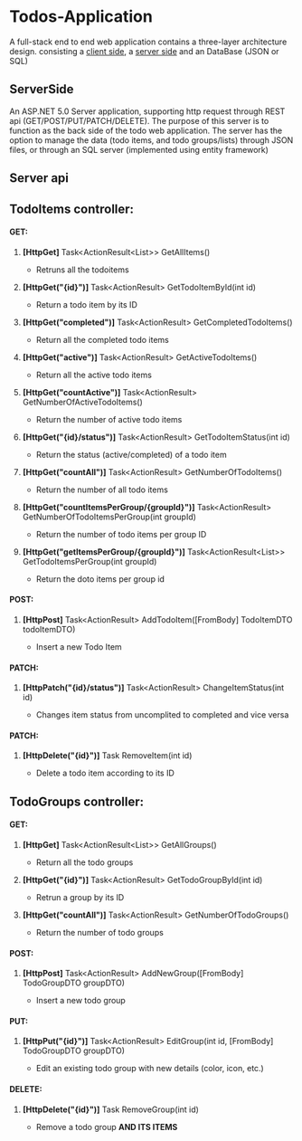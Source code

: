 # Todos-Application
A full-stack end to end web application contains a three-layer architecture design.
consisting a [client side](https://github.com/itay-adi/Todos-Application-ClientSide), a [server side](https://github.com/itay-adi/Todos-Application-ServerSide) and an DataBase (JSON or SQL)

## ServerSide
An ASP.NET 5.0 Server application, supporting http request through REST api (GET/POST/PUT/PATCH/DELETE).
The purpose of this server is to function as the back side of the todo web application.
The server has the option to manage the data (todo items, and todo groups/lists) through JSON files, or through an SQL server (implemented using entity framework)

## Server api
## TodoItems controller:
  #### GET:
  1. **[HttpGet]** Task<ActionResult<List<TodoItemDTO>>> GetAllItems()
      * Retruns all the todoitems
      
  2. **[HttpGet("{id}")]** Task<ActionResult<TodoItemDTO>> GetTodoItemById(int id)
      * Return a todo item by its ID
      
  3. **[HttpGet("completed")]** Task<ActionResult<TodoItemDTO>> GetCompletedTodoItems()
      * Return all the completed todo items
      
  4. **[HttpGet("active")]** Task<ActionResult<TodoItemDTO>> GetActiveTodoItems()
      * Return all the active todo items
      
  5. **[HttpGet("countActive")]** Task<ActionResult<int>> GetNumberOfActiveTodoItems()
      * Return the number of active todo items
      
  6. **[HttpGet("{id}/status")]** Task<ActionResult<Boolean>> GetTodoItemStatus(int id)
      * Return the status (active/completed) of a todo item
      
  7. **[HttpGet("countAll")]** Task<ActionResult<int>> GetNumberOfTodoItems()
      * Return the number of all todo items
      
  8. **[HttpGet("countItemsPerGroup/{groupId}")]** Task<ActionResult<int>> GetNumberOfTodoItemsPerGroup(int groupId)
      * Return the number of todo items per group ID 
      
  9. **[HttpGet("getItemsPerGroup/{groupId}")]** Task<ActionResult<List<TodoItemDTO>>> GetTodoItemsPerGroup(int groupId)
      * Return the doto items per group id
  
  #### POST:
  1. **[HttpPost]** Task<ActionResult<TodoItemDTO>> AddTodoItem([FromBody] TodoItemDTO todoItemDTO)
      * Insert a new Todo Item 
  
  #### PATCH:
  1. **[HttpPatch("{id}/status")]** Task<ActionResult<TodoItemDTO>> ChangeItemStatus(int id)
      * Changes item status from uncomplited to completed and vice versa
  
  #### PATCH:
  1. **[HttpDelete("{id}")]** Task<ActionResult> RemoveItem(int id)
      * Delete a todo item according to its ID

  ## TodoGroups controller:
  #### GET:
  1. **[HttpGet]** Task<ActionResult<List<TodoGroupDTO>>> GetAllGroups()
      * Return all the todo groups

  2. **[HttpGet("{id}")]** Task<ActionResult<TodoGroupDTO>> GetTodoGroupById(int id)
      * Retrun a group by its ID

  3. **[HttpGet("countAll")]** Task<ActionResult<int>> GetNumberOfTodoGroups()
      * Return the number of todo groups

  #### POST:
  1. **[HttpPost]** Task<ActionResult<TodoGroup>> AddNewGroup([FromBody] TodoGroupDTO groupDTO)
      * Insert a new todo group

  #### PUT:
  1. **[HttpPut("{id}")]** Task<ActionResult<TodoGroupDTO>> EditGroup(int id, [FromBody] TodoGroupDTO groupDTO)
      * Edit an existing todo group with new details (color, icon, etc.)

  #### DELETE:
  1. **[HttpDelete("{id}")]** Task<ActionResult> RemoveGroup(int id)
      * Remove a todo group **AND ITS ITEMS**
  
    
    
